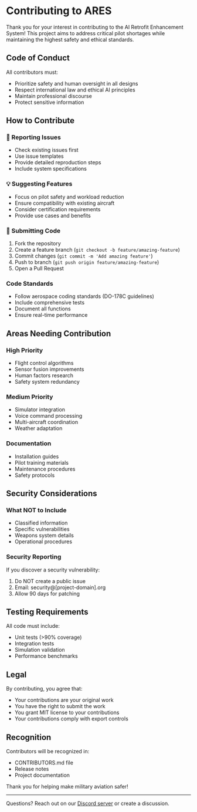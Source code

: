 # Contributing to ARES

Thank you for your interest in contributing to the AI Retrofit Enhancement System! This project aims to address critical pilot shortages while maintaining the highest safety and ethical standards.

## Code of Conduct

All contributors must:
- Prioritize safety and human oversight in all designs
- Respect international law and ethical AI principles
- Maintain professional discourse
- Protect sensitive information

## How to Contribute

### 🐛 Reporting Issues
- Check existing issues first
- Use issue templates
- Provide detailed reproduction steps
- Include system specifications

### 💡 Suggesting Features
- Focus on pilot safety and workload reduction
- Ensure compatibility with existing aircraft
- Consider certification requirements
- Provide use cases and benefits

### 🔧 Submitting Code

1. Fork the repository
2. Create a feature branch (`git checkout -b feature/amazing-feature`)
3. Commit changes (`git commit -m 'Add amazing feature'`)
4. Push to branch (`git push origin feature/amazing-feature`)
5. Open a Pull Request

### Code Standards
- Follow aerospace coding standards (DO-178C guidelines)
- Include comprehensive tests
- Document all functions
- Ensure real-time performance

## Areas Needing Contribution

### High Priority
- Flight control algorithms
- Sensor fusion improvements
- Human factors research
- Safety system redundancy

### Medium Priority  
- Simulator integration
- Voice command processing
- Multi-aircraft coordination
- Weather adaptation

### Documentation
- Installation guides
- Pilot training materials
- Maintenance procedures
- Safety protocols

## Security Considerations

### What NOT to Include
- Classified information
- Specific vulnerabilities
- Weapons system details
- Operational procedures

### Security Reporting
If you discover a security vulnerability:
1. Do NOT create a public issue
2. Email: security@[project-domain].org
3. Allow 90 days for patching

## Testing Requirements

All code must include:
- Unit tests (>90% coverage)
- Integration tests
- Simulation validation
- Performance benchmarks

## Legal

By contributing, you agree that:
- Your contributions are your original work
- You have the right to submit the work
- You grant MIT license to your contributions
- Your contributions comply with export controls

## Recognition

Contributors will be recognized in:
- CONTRIBUTORS.md file
- Release notes
- Project documentation

Thank you for helping make military aviation safer!

---

Questions? Reach out on our [Discord server](https://discord.gg/ares-project) or create a discussion.